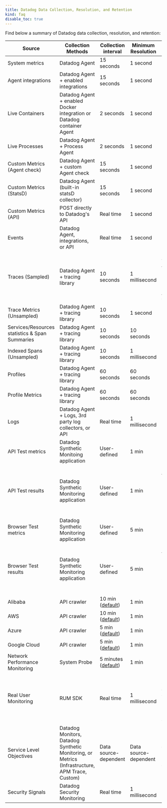 ```yaml
---
title: Datadog Data Collection, Resolution, and Retention
kind: faq
disable_toc: true
---
```


Find below a summary of Datadog data collection, resolution, and retention:

| Source                                         | Collection Methods                                                                             | Collection interval      | Minimum Resolution    | Default Retention                                                                                  | Product Category     |
| ---------------------------------------------- | ---------------------------------------------------------------------------------------------- | ------------------------ | --------------------- | -------------------------------------------------------------------------------------------------- | -------------------- |
| System metrics                                 | Datadog Agent                                                                                  | 15 seconds               | 1 second              | 15 months                                                                                          | Infrastructure       |
| Agent integrations                             | Datadog Agent + enabled integrations                                                           | 15 seconds               | 1 second              | 15 months                                                                                          | Infrastructure       |
| Live Containers                                | Datadog Agent + enabled Docker integration or Datadog container Agent                          | 2 seconds                | 1 second              | 36 hours                                                                                           | Infrastructure       |
| Live Processes                                 | Datadog Agent + Process Agent                                                                  | 2 seconds                | 1 second              | 36 hours                                                                                           | Infrastructure       |
| Custom Metrics (Agent check)                   | Datadog Agent + custom Agent check                                                             | 15 seconds               | 1 second              | 15 months                                                                                          | Infrastructure       |
| Custom Metrics (StatsD)                        | Datadog Agent (built-in statsD collector)                                                      | 15 seconds               | 1 second              | 15 months                                                                                          | Infrastructure       |
| Custom Metrics (API)                           | POST directly to Datadog's API                                                                 | Real time                | 1 second              | 15 months                                                                                          | Infrastructure       |
| Events                                         | Datadog Agent, integrations, or API                                                            | Real time                | 1 second              | 13 months                                                                                          | Infrastructure       |
| Traces (Sampled)                               | Datadog Agent + tracing library                                                                | 10 seconds               | 1 millisecond         | 15 days. Viewed traces are retained long-term. See [Trace Storage][1] for details.                 | APM                  |
| Trace Metrics (Unsampled)                      | Datadog Agent + tracing library                                                                | 10 seconds               | 1 second              | 15 months                                                                                          | APM                  |
| Services/Resources statistics & Span Summaries | Datadog Agent + tracing library                                                                | 10 seconds               | 10 seconds            | 30 days                                                                                            | APM                  |
| Indexed Spans (Unsampled)                      | Datadog Agent + tracing library                                                                | 10 seconds               | 1 millisecond         | Plan                                                                                               | APM                  |
| Profiles                                       | Datadog Agent + tracing library                                                                | 60 seconds               | 60 seconds            | 7 days                                                                                             | APM                  |
| Profile Metrics                                | Datadog Agent + tracing library                                                                | 60 seconds               | 60 seconds            | 1 month                                                                                            | APM                  |
| Logs                                           | Datadog Agent + Logs, 3rd party log collectors, or API                                         | Real time                | 1 millisecond         | Plan                                                                                               | Logs                 |
| API Test metrics                               | Datadog Synthetic Monitoing application                                                        | User-defined             | 1 min                 | 15 months                                                                                          | Synthetic Monitoring |
| API Test results                               | Datadog Synthetic Monitoring application                                                       | User-defined             | 1 min                 | Result seen in the UI by user: 15 months <br/> Result not seen in the UI by user: 2 months         | Synthetic Monitoring |
| Browser Test metrics                           | Datadog Synthetic Monitoring application                                                       | User-defined             | 5 min                 | 15 months                                                                                          | Synthetic Monitoring |
| Browser Test results                           | Datadog Synthetic Monitoring application                                                       | User-defined             | 5 min                 | Result seen in the UI by user: 15 months <br/> Result not seen in the UI by user: 2 months         | Synthetic Monitoring |
| Alibaba                                        | API crawler                                                                                    | 10 min ([default][2])    | 1 min                 | 15 months                                                                                          | Cloud                |
| AWS                                            | API crawler                                                                                    | 10 min ([default][2])    | 1 min                 | 15 months                                                                                          | Cloud                |
| Azure                                          | API crawler                                                                                    | 5 min ([default][2])     | 1 min                 | 15 months                                                                                          | Cloud                |
| Google Cloud                                   | API crawler                                                                                    | 5 min ([default][2])     | 1 min                 | 15 months                                                                                          | Cloud                |
| Network Performance Monitoring                 | System Probe                                                                                   | 5 minutes ([default][2]) | 1 min                 | 7 days                                                                                             | Infrastructure       |
| Real User Monitoring                           | RUM SDK                                                                                        | Real time                | 1 millisecond         | 30 days for session, view, action and error events <br/> 15 days for resource and long task events | Real User Monitoring |
| Service Level Objectives                       | Datadog Monitors, Datadog Synthetic Monitoring, or Metrics (Infrastructure, APM Trace, Custom) | Data source-dependent    | Data source-dependent | 7, 30, or 90 days (chosen by user in SLO configuration)                                            | Alerting             |
| Security Signals                               | Datadog Security Monitoring                                                                    | Real time                | 1 millisecond         | 15 months                                                                                          | Security Monitoring  |

[1]: /tracing/guide/trace_sampling_and_storage/?tab=java#trace-storage
[2]: /integrations/faq/cloud-metric-delay/#faster-metrics
